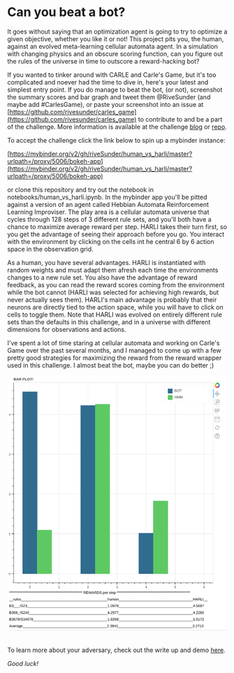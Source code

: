 # Can you beat a bot? 

It goes without saying that an optimization agent is going to try to optimize a given objective, whether you like it or not! This project pits you, the human, against an evolved meta-learning cellular automata agent. In a simulation with changing physics and an obscure scoring function, can you figure out the rules of the universe in time to outscore a reward-hacking bot? 

If you wanted to tinker around with CARLE and Carle's Game, but it's too complicated and noever had the time to dive in, here's your latest and simplest entry point. If you do manage to beat the bot, (or not), screenshot the summary scores and bar graph and tweet them @RiveSunder (and maybe add #CarlesGame), or paste your screenshot into an issue at [https://github.com/rivesunder/carles_game](https://github.com/rivesunder/carles_game) to contribute to and be a part of the challenge. More information is available at the challenge [blog](https://rivesunder.github.io/carles_game) or [repo](https://github.com/rivesunder/carles_game).

To accept the challenge click the link below to spin up a mybinder instance:

[https://mybinder.org/v2/gh/riveSunder/human_vs_harli/master?urlpath=/proxy/5006/bokeh-app](https://mybinder.org/v2/gh/riveSunder/human_vs_harli/master?urlpath=/proxy/5006/bokeh-app)

or clone this repository and try out the notebook in notebooks/human_vs_harli.ipynb. In the mybinder app you'll be pitted against a version of an agent called Hebbian Automata Reinforcement Learning Improviser. The play area is a cellular automata universe that cycles through 128 steps of 3 different rule sets, and you'll both have a chance to maximize average reward per step. HARLI takes their turn first, so you get the advantage of seeing their approach before you go. You interact with the environment by clicking on the cells int he central 6 by 6 action space in the observation grid. 

As a human, you have several advantages. HARLI is instantiated with random weights and must adapt them afresh each time the environments changes to a new rule set. You also have the advantage of reward feedback, as you can read the reward scores coming from the environment while the bot cannot (HARLI was selected for achieving high rewards, but never actually sees them). HARLI's main advantage is probably that their neurons are directly tied to the action space, while you will have to click on cells to toggle them. Note that HARLI was evolved on entirely different rule sets than the defaults in this challenge, and in a universe with different dimensions for observations and actions.

I've spent a lot of time staring at cellular automata and working on Carle's Game over the past several months, and I managed to come up with a few pretty good strategies for maximizing the reward from the reward wrapper used in this challenge. I almost beat the bot, maybe you can do better ;)


<div align="center">
<img src="assets/human_vs_harli_rive_sunder.png">
</div>
<br>

To learn more about your adversary, check out the write up and demo [here](https://github.com/riveSunder/harli_learning).

<em>
Good luck!
</em>

